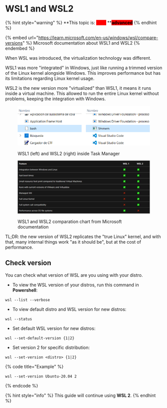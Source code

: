 # WSL1 and WSL2

{% hint style="warning" %}
**This topic is:  **_<mark style="background-color:red;"><mark style="color:red;background-color:red;">****<mark style="color:red;background-color:red;"></mark>_<mark style="background-color:red;">** **</mark><mark style="background-color:red;">**advanced**</mark>&#x20;
{% endhint %}

{% embed url="https://learn.microsoft.com/en-us/windows/wsl/compare-versions" %}
Microsoft documentation about WSL1 and WSL2
{% endembed %}

When WSL was introduced, the virtualization technology was different.

WSL1 was more "integrated" in Windows, just like running a trimmed version of the Linux kernel alongside Windows. This improves performance but has its limitations regarding Linux kernel usage.

WSL2 is the new version more "virtualized" than WSL1, it means it runs inside a virtual machine. This allowed to run the entire Linux kernel without problems, keeping the integration with Windows.

<figure><img src="../../.gitbook/assets/wsl_comp.png" alt=""><figcaption><p>WSL1 (left) and WSL2 (right) inside Task Manager</p></figcaption></figure>

<figure><img src="../../.gitbook/assets/wsl_chart.png" alt=""><figcaption><p>WSL1 and WSL2 comparation chart from Microsoft documentation</p></figcaption></figure>

TL;DR: the new version of WSL2 replicates the "true Linux" kernel, and with that, many internal things work "as it should be", but at the cost of performance.

## Check version

You can check what version of WSL are you using with your distro.

* To view the WSL version of your distros, run this command in **Powershell**:

```
wsl --list --verbose
```

* To view default distro and WSL version for new distros:

```
wsl --status
```

* Set default WSL version for new distros:

```
wsl --set-default-version {1|2}
```

* Set version 2 for specific distribution:

```
wsl --set-version <distro> {1|2}
```

{% code title="Example" %}
```
wsl --set-version Ubuntu-20.04 2
```
{% endcode %}

{% hint style="info" %}
This guide will continue using **WSL 2**.
{% endhint %}
